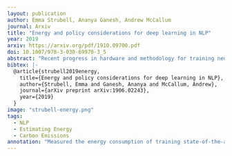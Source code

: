 ```yaml
---
layout: publication
author: Emma Strubell, Ananya Ganesh, Andrew McCallum
journal: Arxiv
title: "Energy and policy considerations for deep learning in NLP"
year: 2019
arxiv: https://arxiv.org/pdf/1910.09700.pdf
doi: 10.1007/978-3-030-69970-3_5
abstract: "Recent progress in hardware and methodology for training neural networks has ushered in a new generation of large networks trained on abundant data. These models have obtained notable gains in accuracy across many NLP tasks. However, these accuracy improvements depend on the availability of exceptionally large computational resources that necessitate similarly substantial energy consumption. As a result these models are costly to train and develop, both financially, due to the cost of hardware and electricity or cloud compute time, and environmentally, due to the carbon footprint required to fuel modern tensor processing hardware. In this paper we bring this issue to the attention of NLP researchers by quantifying the approximate financial and environmental costs of training a variety of recently successful neural network models for NLP. Based on these findings, we propose actionable recommendations to reduce costs and improve equity in NLP research and practice."
bibtex: |-
  @article{strubell2019energy,
    title={Energy and policy considerations for deep learning in NLP},
    author={Strubell, Emma and Ganesh, Ananya and McCallum, Andrew},
    journal={arXiv preprint arXiv:1906.02243},
    year={2019}
  }
image: "strubell-energy.png"
tags:
  - NLP
  - Estimating Energy
  - Carbon Emissions
annotation: "Measured the energy consumption of training state-of-the-art natural language processing models. They estimated the energy consumption by collecting the reported time required to train those models and the average power consumption of the GPU hardware. The authors also factored in the energy consumption of cooling down the system: "
---
```

